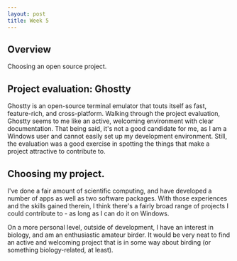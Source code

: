 ```yaml
---
layout: post
title: Week 5
---
```


## Overview
Choosing an open source project.

<!--more-->

## Project evaluation: Ghostty
Ghostty is an open-source terminal emulator that touts itself as fast, feature-rich, and cross-platform. Walking through the project evaluation, Ghostty seems to me like an active, welcoming environment with clear documentation. That being said, it's not a good candidate for me, as I am a Windows user and cannot easily set up my development environment. Still, the evaluation was a good exercise in spotting the things that make a project attractive to contribute to.

## Choosing my project.
I've done a fair amount of scientific computing, and have developed a number of apps as well as two software packages. With those experiences and the skills gained therein, I think there's a fairly broad range of projects I could contribute to - as long as I can do it on Windows.

On a more personal level, outside of development, I have an interest in biology, and am an enthusiastic amateur birder. It would be very neat to find an active and welcoming project that is in some way about birding (or something biology-related, at least).